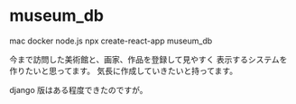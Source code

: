 # museum_db

mac
docker
node.js
npx create-react-app museum_db

今まで訪問した美術館と、画家、作品を登録して見やすく
表示するシステムを作りたいと思ってます。
気長に作成していきたいと持ってます。

django 版はある程度できたのですが。

